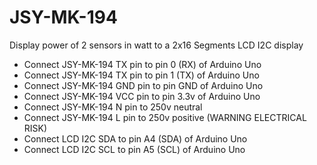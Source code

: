 # JSY-MK-194

  Display power of 2 sensors in watt to a 2x16 Segments LCD I2C display

  - Connect JSY-MK-194 TX pin to pin 0 (RX) of Arduino Uno
  - Connect JSY-MK-194 TX pin to pin 1 (TX) of Arduino Uno
  - Connect JSY-MK-194 GND pin to pin GND of Arduino Uno
  - Connect JSY-MK-194 VCC pin to pin 3.3v of Arduino Uno
  - Connect JSY-MK-194 N pin to 250v neutral
  - Connect JSY-MK-194 L pin to 250v positive (WARNING ELECTRICAL RISK)
  - Connect LCD I2C SDA to pin A4 (SDA) of Arduino Uno
  - Connect LCD I2C SCL to pin A5 (SCL) of Arduino Uno

